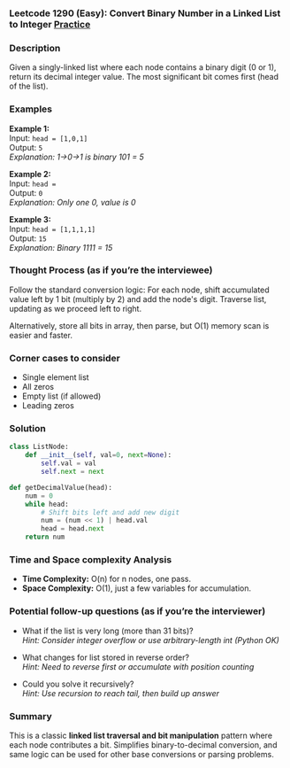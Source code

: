 ### Leetcode 1290 (Easy): Convert Binary Number in a Linked List to Integer [Practice](https://leetcode.com/problems/convert-binary-number-in-a-linked-list-to-integer)

### Description  
Given a singly-linked list where each node contains a binary digit (0 or 1), return its decimal integer value. The most significant bit comes first (head of the list).

### Examples  
**Example 1:**  
Input: `head = [1,0,1]`  
Output: `5`  
*Explanation: 1→0→1 is binary 101 = 5*

**Example 2:**  
Input: `head = `  
Output: `0`  
*Explanation: Only one 0, value is 0*

**Example 3:**  
Input: `head = [1,1,1,1]`  
Output: `15`  
*Explanation: Binary 1111 = 15*

### Thought Process (as if you’re the interviewee)  
Follow the standard conversion logic: For each node, shift accumulated value left by 1 bit (multiply by 2) and add the node's digit. Traverse list, updating as we proceed left to right.

Alternatively, store all bits in array, then parse, but O(1) memory scan is easier and faster.

### Corner cases to consider  
- Single element list
- All zeros
- Empty list (if allowed)
- Leading zeros

### Solution

```python
class ListNode:
    def __init__(self, val=0, next=None):
        self.val = val
        self.next = next

def getDecimalValue(head):
    num = 0
    while head:
        # Shift bits left and add new digit
        num = (num << 1) | head.val
        head = head.next
    return num
```

### Time and Space complexity Analysis  
- **Time Complexity:** O(n) for n nodes, one pass.
- **Space Complexity:** O(1), just a few variables for accumulation.

### Potential follow-up questions (as if you’re the interviewer)  
- What if the list is very long (more than 31 bits)?  
  *Hint: Consider integer overflow or use arbitrary-length int (Python OK)*

- What changes for list stored in reverse order?  
  *Hint: Need to reverse first or accumulate with position counting*

- Could you solve it recursively?  
  *Hint: Use recursion to reach tail, then build up answer*

### Summary
This is a classic **linked list traversal and bit manipulation** pattern where each node contributes a bit. Simplifies binary-to-decimal conversion, and same logic can be used for other base conversions or parsing problems.